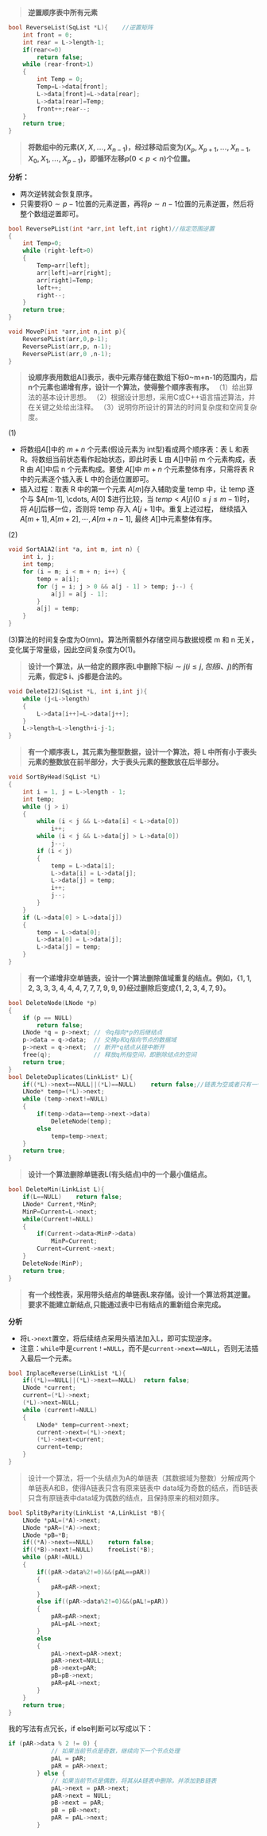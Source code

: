 > **逆置顺序表中所有元素**
```c
bool ReverseList(SqList *L){    //逆置矩阵
    int front = 0;
    int rear = L->length-1;
    if(rear<=0)
        return false;
    while (rear-front>1)
    {
        int Temp = 0;
        Temp=L->data[front];
        L->data[front]=L->data[rear];
        L->data[rear]=Temp;
        front++;rear--;
    }
    return true;
}
```
> **将数组中的元素$(X,X,...,X_{n-1})$，经过移动后变为$(X_p,X_{p+1},...,X_{n-1},X_0,X_1,...,X_{p-1})$，即循环左移$p(0<p<n)$个位置。**

**分析：**
- 两次逆转就会恢复原序。
- 只需要将$0\sim p-1$位置的元素逆置，再将$p\sim n-1$位置的元素逆置，然后将整个数组逆置即可。

```c
bool ReversePList(int *arr,int left,int right)//指定范围逆置
{
    int Temp=0;
    while (right-left>0)
    {
        Temp=arr[left];
        arr[left]=arr[right];
        arr[right]=Temp;
        left++;
        right--;
    }
    return true;
}

void MoveP(int *arr,int n,int p){
    ReversePList(arr,0,p-1);
    ReversePList(arr,p, n-1);
    ReversePList(arr,0 ,n-1);
}
```

> **设顺序表用数组A[]表示，表中元素存储在数组下标0~m+n-1的范围内，后n个元素也递增有序，设计一个算法，使得整个顺序表有序。**
（1）给出算法的基本设计思想。
（2）根据设计思想，采用C或C++语言描述算法，并在关键之处给出注释。
（3）说明你所设计的算法的时间复杂度和空间复杂度。

(1)
- 将数组$A[]$中的 $m+n$ 个元素(假设元素为 int型)看成两个顺序表：表 L 和表 R。将数组当前状态看作起始状态，即此时表 L 由 $A[]$中前 m 个元素构成，表 R 由 $A[]$中后 n 个元素构成。要使 $A[]$中 $m+n$ 个元素整体有序，只需将表 R 中的元素逐个插入表 L 中的合适位置即可。
- 插入过程：取表 R 中的第一个元素 $A[m]$存入辅助变量 temp 中，让 temp 逐个与 $A[m-1], \cdots, A[0] $进行比较，当 $temp<A[j](0\leqslant j\leqslant m-1)$时，将 $A[j]$后移一位，否则将 temp 存入 $A[j+1]$中。重复上述过程， 继续插入 $A[m+1], A[m+2], \cdots, A[m+n-1]$, 最终 $A[]$中元素整体有序。

(2)

```c
void SortA1A2(int *a, int m, int n) {
    int i, j;
    int temp;
    for (i = m; i < m + n; i++) {
        temp = a[i];
        for (j = i; j > 0 && a[j - 1] > temp; j--) {
            a[j] = a[j - 1];
        }
        a[j] = temp;
    }
}
```
(3)算法的时间复杂度为O(mn)。算法所需额外存储空间与数据规模 m 和 n 无关，变化属于常量级，因此空间复杂度为O(1)。

> **设计一个算法，从一给定的顾序表L中删除下标$i\sim j(i\leqslant j,包括i、j)$的所有元素，假定$ i、j$都是合法的。**

```c
void DeleteI2J(SqList *L, int i,int j){
    while (j<L->length)
    {
        L->data[i++]=L->data[j++];
    }
    L->length=L->length+i-j-1;
}
```

> **有一个顺序表 L，其元素为整型数据，设计一个算法，将 L 中所有小于表头元素的整数放在前半部分，大于表头元素的整数放在后半部分。**

```c
void SortByHead(SqList *L)
{
    int i = 1, j = L->length - 1;
    int temp;
    while (j > i)
    { 
        while (i < j && L->data[i] < L->data[0])
            i++;
        while (i < j && L->data[j] > L->data[0])
            j--;
        if (i < j)
        {
            temp = L->data[i];
            L->data[i] = L->data[j];
            L->data[j] = temp;
            i++;
            j--;
        }
    }
    if (L->data[0] > L->data[j])
    {
        temp = L->data[0];
        L->data[0] = L->data[j];
        L->data[j] = temp;
    }
}
```
> **有一个递增非空单链表，设计一个算法删除值域重复的结点。例如，$\{1,1,2,3,3,3,4,4,4,7,7,7,9,9,9\}$经过删除后变成$\{1,2,3,4,7,9\}$。**

```c
bool DeleteNode(LNode *p)
{
    if (p == NULL)
        return false;
    LNode *q = p->next; // 令q指向*p的后继结点
    p->data = q->data;  // 交换p和q指向节点的数据域
    p->next = q->next;  // 断开*q结点从链中断开
    free(q);            // 释放q所指空间，即删除结点的空间
    return true;
}
bool DeleteDuplicates(LinkList* L){
    if((*L)->next==NULL||(*L)==NULL)    return false;//链表为空或者只有一个元素返回false
    LNode* temp=(*L)->next;
    while (temp->next!=NULL)
    {
        if(temp->data==temp->next->data)
            DeleteNode(temp);
        else 
            temp=temp->next;
    }
    return true;
}
```

> **设计一个算法删除单链表L(有头结点)中的一个最小值结点。**

```c
bool DeleteMin(LinkList L){
    if(L==NULL)    return false;
    LNode* Current,*MinP;
    MinP=Current=L->next;
    while(Current!=NULL)
    {
        if(Current->data<MinP->data)
            MinP=Current;
        Current=Current->next;
    }
    DeleteNode(MinP);
    return true;
}
```
> **有一个线性表，采用带头结点的单链表L来存储。设计一个算法将其逆置。要求不能建立新结点,只能通过表中已有结点的重新组合来完成。**

**分析**
- 将`L->next`置空，将后续结点采用头插法加入L，即可实现逆序。
- 注意：`while`中是`current！=NULL`，而不是`current->next==NULL`，否则无法插入最后一个元素。

```c
bool InplaceReverse(LinkList *L){
    if((*L)==NULL||(*L)->next==NULL)  return false;
    LNode *current;
    current=(*L)->next;
    (*L)->next=NULL;
    while (current!=NULL) 
    {
        LNode* temp=current->next;
        current->next=(*L)->next;
        (*L)->next=current;
        current=temp;
    }
}
```

> 设计一个算法，将一个头结点为A的单链表（其数据域为整数）分解成两个单链表A和B，使得A链表只含有原来链表中 data域为奇数的结点，而B链表只含有原链表中data域为偶数的结点，且保持原来的相对颇序。

```c
bool SplitByParity(LinkList *A,LinkList *B){
    LNode *pAL=(*A)->next;
    LNode *pAR=(*A)->next;
    LNode *pB=*B;
    if((*A)->next==NULL)    return false;
    if((*B)->next!=NULL)    freeList(*B);
    while (pAR!=NULL)
    {
        if((pAR->data%2!=0)&&(pAL==pAR))
        {
            pAR=pAR->next;
        }
        else if((pAR->data%2!=0)&&(pAL!=pAR))
        {
            pAR=pAR->next;
            pAL=pAL->next;
        }
        else
        {
            pAL->next=pAR->next;
            pAR->next=NULL;
            pB->next=pAR;
            pB=pB->next;
            pAR=pAL->next;
        }     
    } 
    return true;
}
```
我的写法有点冗长，if else判断可以写成以下：
```c
if (pAR->data % 2 != 0) {
            // 如果当前节点是奇数，继续向下一个节点处理
            pAL = pAR;
            pAR = pAR->next;
        } else {
            // 如果当前节点是偶数，将其从A链表中删除，并添加到B链表
            pAL->next = pAR->next;
            pAR->next = NULL;
            pB->next = pAR;
            pB = pB->next;
            pAR = pAL->next;
        }
```
